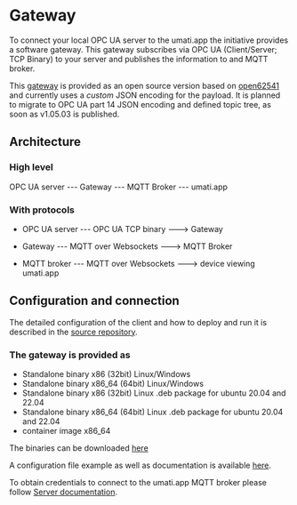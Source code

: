 # Gateway

To connect your local OPC UA server to the umati.app the initiative provides a software gateway.
This gateway subscribes via OPC UA (Client/Server; TCP Binary) to your server and publishes the information to and MQTT broker.

This [gateway](https://github.com/umati/Dashboard-OPCUA-Client) is provided as an open source version based on [open62541](https://open62541.org) and currently uses a _custom_ JSON encoding for the payload. It is planned to migrate to OPC UA part 14 JSON encoding and defined topic tree, as soon as v1.05.03 is published.

## Architecture

### High level

OPC UA server --- Gateway --- MQTT Broker --- umati.app

### With protocols

- OPC UA server --- OPC UA TCP binary ---> Gateway

- Gateway --- MQTT over Websockets ---> MQTT Broker
- MQTT broker --- MQTT over Websockets ---> device viewing umati.app

## Configuration and connection

The detailed configuration of the client and how to deploy and run it is described in the [source repository](https://github.com/umati/Dashboard-OPCUA-Client/blob/development/doc/usage_for_dashboard.md).

### The gateway is provided as

- Standalone binary x86 (32bit) Linux/Windows
- Standalone binary x86_64 (64bit) Linux/Windows
- Standalone binary x86 (32bit) Linux .deb package for ubuntu 20.04 and 22.04
- Standalone binary x86_64 (64bit) Linux .deb package for ubuntu 20.04 and 22.04
- container image x86_64

The binaries can be downloaded [here](https://github.com/umati/Dashboard-OPCUA-Client/releases)

A configuration file example as well as documentation is available [here](https://github.com/umati/Dashboard-OPCUA-Client/blob/development/doc/Configuration.md).

To obtain credentials to connect to the umati.app MQTT broker please follow [Server documentation](Server.md#connecting-an-opc-ua-server-to-umatiapp).
